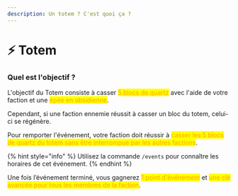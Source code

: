 ```yaml
---
description: Un totem ? C'est quoi ça ?
---
```


# ⚡ Totem

### Quel est l'objectif ?

L'objectif du Totem consiste à casser <mark style="color:orange;">5 blocs de quartz</mark> avec l'aide de votre faction et une <mark style="color:orange;">épée en obsidienne</mark>.

Cependant, si une faction ennemie réussit à casser un bloc du totem, celui-ci se régénère.

Pour remporter l'événement, votre faction doit réussir à <mark style="color:orange;">casser les 5 blocs de quartz du totem sans être interrompue par les autres factions</mark>.

{% hint style="info" %}
Utilisez la commande `/events` pour connaître les horaires de cet événement.
{% endhint %}

Une fois l’événement terminé, vous gagnerez <mark style="color:orange;">1 point d'événement</mark> et <mark style="color:orange;">une clé avancée pour tous les membres de la faction</mark>.
